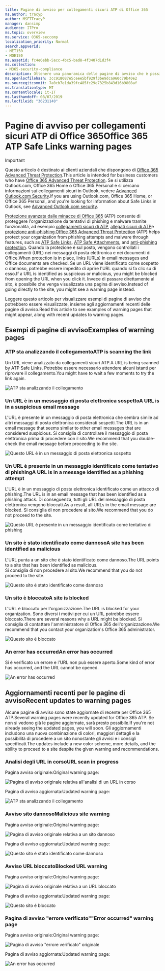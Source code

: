```yaml
---
title: Pagine di avviso per collegamenti sicuri ATP di Office 365
ms.author: tracyp
author: MSFTTracyP
manager: dansimp
audience: ITPro
ms.topic: overview
ms.service: O365-seccomp
localization_priority: Normal
search.appverid:
- MET150
- MOE150
ms.assetid: fc4e6ebb-5acc-4bc5-bad8-4f3407d1d3f4
ms.collection:
- M365-security-compliance
description: Ottenere una panoramica delle pagine di avviso che è possibile visualizzare quando Office 365 Advanced Threat Protection è al lavoro.
ms.openlocfilehash: 3cc918087e5ceee5bf929f3be9dca960c79b40e2
ms.sourcegitcommit: 7a0cb7e1da39fc485fc29e7325b843d16b9808af
ms.translationtype: MT
ms.contentlocale: it-IT
ms.lasthandoff: 08/07/2019
ms.locfileid: "36231140"
---
```

# <a name="office-365-atp-safe-links-warning-pages"></a><span data-ttu-id="a36d2-103">Pagine di avviso per collegamenti sicuri ATP di Office 365</span><span class="sxs-lookup"><span data-stu-id="a36d2-103">Office 365 ATP Safe Links warning pages</span></span>

> [!IMPORTANT]
> <span data-ttu-id="a36d2-104">Questo articolo è destinato ai clienti aziendali che dispongono di [Office 365 Advanced Threat Protection](office-365-atp.md).</span><span class="sxs-lookup"><span data-stu-id="a36d2-104">This article is intended for business customers who have [Office 365 Advanced Threat Protection](office-365-atp.md).</span></span> <span data-ttu-id="a36d2-105">Se si utilizza Outlook.com, Office 365 Home o Office 365 Personal e si cercano informazioni sui collegamenti sicuri in Outlook, vedere [Advanced Outlook.com Security](https://support.office.com/article/advanced-outlook-com-security-for-office-365-subscribers-882d2243-eab9-4545-a58a-b36fee4a46e2).</span><span class="sxs-lookup"><span data-stu-id="a36d2-105">If you are using Outlook.com, Office 365 Home, or Office 365 Personal, and you're looking for information about Safe Links in Outlook, see [Advanced Outlook.com security](https://support.office.com/article/advanced-outlook-com-security-for-office-365-subscribers-882d2243-eab9-4545-a58a-b36fee4a46e2).</span></span>

<span data-ttu-id="a36d2-106">[Protezione avanzata dalle minacce di Office 365](office-365-atp.md) (ATP) consente di proteggere l'organizzazione da tentativi di phishing e malware tramite funzionalità, ad esempio [collegamenti sicuri di ATP](atp-safe-links.md), [allegati sicuri di ATP](atp-safe-attachments.md)e [protezione anti-phishing](anti-phishing-protection.md).</span><span class="sxs-lookup"><span data-stu-id="a36d2-106">[Office 365 Advanced Threat Protection](office-365-atp.md) (ATP) helps protect your organization from phishing attempts and malware through features, such as [ATP Safe Links](atp-safe-links.md), [ATP Safe Attachments](atp-safe-attachments.md), and [anti-phishing protection](anti-phishing-protection.md).</span></span> <span data-ttu-id="a36d2-107">Quando la protezione è sul posto, vengono controllati i collegamenti (URL) nei messaggi di posta elettronica e nei documenti di Office.</span><span class="sxs-lookup"><span data-stu-id="a36d2-107">When protection is in place, links (URLs) in email messages and Office documents are checked.</span></span> <span data-ttu-id="a36d2-108">Se un URL viene identificato come sospetto o dannoso, potrebbe essere impedito di aprire l'URL quando si fa clic su di esso.</span><span class="sxs-lookup"><span data-stu-id="a36d2-108">If a URL is identified as suspicious or malicious, you might be blocked from opening the URL when you click it.</span></span> <span data-ttu-id="a36d2-109">Invece di passare direttamente al sito, è possibile che venga visualizzata una pagina di avviso.</span><span class="sxs-lookup"><span data-stu-id="a36d2-109">Instead of going directly to the site, you might see a warning page instead.</span></span> 
  
<span data-ttu-id="a36d2-110">Leggere questo articolo per visualizzare esempi di pagine di avviso che potrebbero essere visualizzate, insieme agli aggiornamenti recenti delle pagine di avviso.</span><span class="sxs-lookup"><span data-stu-id="a36d2-110">Read this article to see examples of warning pages that might appear, along with recent updates to warning pages.</span></span>
  
## <a name="examples-of-warning-pages"></a><span data-ttu-id="a36d2-111">Esempi di pagine di avviso</span><span class="sxs-lookup"><span data-stu-id="a36d2-111">Examples of warning pages</span></span>

### <a name="atp-is-scanning-the-link"></a><span data-ttu-id="a36d2-112">ATP sta analizzando il collegamento</span><span class="sxs-lookup"><span data-stu-id="a36d2-112">ATP is scanning the link</span></span>

<span data-ttu-id="a36d2-113">Un URL viene analizzato da collegamenti sicuri ATP.</span><span class="sxs-lookup"><span data-stu-id="a36d2-113">A URL is being scanned by ATP Safe Links.</span></span> <span data-ttu-id="a36d2-114">Potrebbe essere necessario attendere alcuni istanti per riprovare il collegamento.</span><span class="sxs-lookup"><span data-stu-id="a36d2-114">You might have to wait a few moments to try the link again.</span></span>

![ATP sta analizzando il collegamento](media/ee8dd5ed-6b91-4248-b054-12b719e8d0ed.png)

### <a name="a-url-is-in-a-suspicious-email-message"></a><span data-ttu-id="a36d2-116">Un URL è in un messaggio di posta elettronica sospetto</span><span class="sxs-lookup"><span data-stu-id="a36d2-116">A URL is in a suspicious email message</span></span>

<span data-ttu-id="a36d2-117">L'URL è presente in un messaggio di posta elettronica che sembra simile ad altri messaggi di posta elettronica considerati sospetti.</span><span class="sxs-lookup"><span data-stu-id="a36d2-117">The URL is in an email message that seems similar to other email messages that are considered suspicious.</span></span> <span data-ttu-id="a36d2-118">Si consiglia di controllare il messaggio di posta elettronica prima di procedere con il sito.</span><span class="sxs-lookup"><span data-stu-id="a36d2-118">We recommend that you double-check the email message before proceeding to the site.</span></span>

![Questo URL è in un messaggio di posta elettronica sospetto](media/33f57923-23e3-4b0f-838b-6ad589ba897b.png)

### <a name="a-url-is-in-a-message-identified-as-a-phishing-attempt"></a><span data-ttu-id="a36d2-120">Un URL è presente in un messaggio identificato come tentativo di phishing</span><span class="sxs-lookup"><span data-stu-id="a36d2-120">A URL is in a message identified as a phishing attempt</span></span>

<span data-ttu-id="a36d2-121">L'URL è in un messaggio di posta elettronica identificato come un attacco di phishing.</span><span class="sxs-lookup"><span data-stu-id="a36d2-121">The URL is in an email message that has been identified as a phishing attack.</span></span> <span data-ttu-id="a36d2-122">Di conseguenza, tutti gli URL del messaggio di posta elettronica vengono bloccati.</span><span class="sxs-lookup"><span data-stu-id="a36d2-122">As a result, all URLs in the email message are blocked.</span></span> <span data-ttu-id="a36d2-123">Si consiglia di non procedere al sito.</span><span class="sxs-lookup"><span data-stu-id="a36d2-123">We recommend that you do not proceed to the site.</span></span>

![Questo URL è presente in un messaggio identificato come tentativo di phishing](media/6e544a28-0604-4821-aba6-d5a57bb917e5.png)

### <a name="a-site-has-been-identified-as-malicious"></a><span data-ttu-id="a36d2-125">Un sito è stato identificato come dannoso</span><span class="sxs-lookup"><span data-stu-id="a36d2-125">A site has been identified as malicious</span></span>

<span data-ttu-id="a36d2-126">L'URL punta a un sito che è stato identificato come dannoso.</span><span class="sxs-lookup"><span data-stu-id="a36d2-126">The URL points to a site that has been identified as malicious.</span></span>  <br/> <span data-ttu-id="a36d2-127">Si consiglia di non procedere al sito.</span><span class="sxs-lookup"><span data-stu-id="a36d2-127">We recommend that you do not proceed to the site.</span></span>

![Questo sito è stato identificato come dannoso](media/058883c8-23f0-4672-9c1c-66b084796177.png)

### <a name="a-site-is-blocked"></a><span data-ttu-id="a36d2-129">Un sito è bloccato</span><span class="sxs-lookup"><span data-stu-id="a36d2-129">A site is blocked</span></span>

<span data-ttu-id="a36d2-130">L'URL è bloccato per l'organizzazione.</span><span class="sxs-lookup"><span data-stu-id="a36d2-130">The URL is blocked for your organization.</span></span> <span data-ttu-id="a36d2-131">Sono diversi i motivi per cui un URL potrebbe essere bloccato.</span><span class="sxs-lookup"><span data-stu-id="a36d2-131">There are several reasons why a URL might be blocked.</span></span> <span data-ttu-id="a36d2-132">Si consiglia di contattare l'amministratore di Office 365 dell'organizzazione.</span><span class="sxs-lookup"><span data-stu-id="a36d2-132">We recommend that you contact your organization's Office 365 administrator.</span></span>

![Questo sito è bloccato](media/6b4bda2d-a1e6-419e-8b10-588e83c3af3f.png)

### <a name="an-error-has-occurred"></a><span data-ttu-id="a36d2-134">An error has occurred</span><span class="sxs-lookup"><span data-stu-id="a36d2-134">An error has occurred</span></span>

<span data-ttu-id="a36d2-135">Si è verificato un errore e l'URL non può essere aperto.</span><span class="sxs-lookup"><span data-stu-id="a36d2-135">Some kind of error has occurred, and the URL cannot be opened.</span></span>

![An error has occurred](media/2f7465a4-1cf4-4c1c-b7d4-3c07e4b795b4.png)

## <a name="recent-updates-to-warning-pages"></a><span data-ttu-id="a36d2-137">Aggiornamenti recenti per le pagine di avviso</span><span class="sxs-lookup"><span data-stu-id="a36d2-137">Recent updates to warning pages</span></span>

<span data-ttu-id="a36d2-138">Alcune pagine di avviso sono state aggiornate di recente per Office 365 ATP.</span><span class="sxs-lookup"><span data-stu-id="a36d2-138">Several warning pages were recently updated for Office 365 ATP.</span></span> <span data-ttu-id="a36d2-139">Se non si vedono già le pagine aggiornate, sarà presto possibile.</span><span class="sxs-lookup"><span data-stu-id="a36d2-139">If you're not already seeing the updated pages, you will soon.</span></span> <span data-ttu-id="a36d2-140">Gli aggiornamenti includono una nuova combinazione di colori, maggiori dettagli e la possibilità di procedere a un sito nonostante gli avvisi e i consigli specificati.</span><span class="sxs-lookup"><span data-stu-id="a36d2-140">The updates include a new color scheme, more details, and the ability to proceed to a site despite the given warning and recommendations.</span></span>

### <a name="url-scan-in-progress"></a><span data-ttu-id="a36d2-141">Analisi degli URL in corso</span><span class="sxs-lookup"><span data-stu-id="a36d2-141">URL scan in progress</span></span>

<span data-ttu-id="a36d2-142">Pagina avviso originale:</span><span class="sxs-lookup"><span data-stu-id="a36d2-142">Original warning page:</span></span>

![Pagina di avviso originale relativa all'analisi di un URL in corso](media/04368763-763f-43d6-94a4-a48291d36893.png)

<span data-ttu-id="a36d2-144">Pagina di avviso aggiornata:</span><span class="sxs-lookup"><span data-stu-id="a36d2-144">Updated warning page:</span></span>

![ATP sta analizzando il collegamento](media/ee8dd5ed-6b91-4248-b054-12b719e8d0ed.png)

### <a name="malicious-site-warning"></a><span data-ttu-id="a36d2-146">Avviso sito dannoso</span><span class="sxs-lookup"><span data-stu-id="a36d2-146">Malicious site warning</span></span>

<span data-ttu-id="a36d2-147">Pagina avviso originale:</span><span class="sxs-lookup"><span data-stu-id="a36d2-147">Original warning page:</span></span>

![Pagina di avviso originale relativa a un sito dannoso](media/b9efda09-6dd8-46ef-82cb-56e4d538b8f5.png)

<span data-ttu-id="a36d2-149">Pagina di avviso aggiornata:</span><span class="sxs-lookup"><span data-stu-id="a36d2-149">Updated warning page:</span></span>

![Questo sito è stato identificato come dannoso](media/058883c8-23f0-4672-9c1c-66b084796177.png)

### <a name="blocked-url-warning"></a><span data-ttu-id="a36d2-151">Avviso URL bloccato</span><span class="sxs-lookup"><span data-stu-id="a36d2-151">Blocked URL warning</span></span>

<span data-ttu-id="a36d2-152">Pagina avviso originale:</span><span class="sxs-lookup"><span data-stu-id="a36d2-152">Original warning page:</span></span>

![Pagina di avviso originale relativa a un URL bloccato](media/3d6ba028-30bf-45fc-958e-d3aad3defc83.png)

<span data-ttu-id="a36d2-154">Pagina di avviso aggiornata:</span><span class="sxs-lookup"><span data-stu-id="a36d2-154">Updated warning page:</span></span>

![Questo sito è bloccato](media/6b4bda2d-a1e6-419e-8b10-588e83c3af3f.png)

### <a name="error-occurred-warning-page"></a><span data-ttu-id="a36d2-156">Pagina di avviso "errore verificato"</span><span class="sxs-lookup"><span data-stu-id="a36d2-156">"Error occurred" warning page</span></span>

<span data-ttu-id="a36d2-157">Pagina avviso originale:</span><span class="sxs-lookup"><span data-stu-id="a36d2-157">Original warning page:</span></span>

![Pagina di avviso "errore verificato" originale](media/9aaa4383-2f23-48be-bdaa-8efbcb2acc70.png)

<span data-ttu-id="a36d2-159">Pagina di avviso aggiornata:</span><span class="sxs-lookup"><span data-stu-id="a36d2-159">Updated warning page:</span></span>

![An error has occurred](media/2f7465a4-1cf4-4c1c-b7d4-3c07e4b795b4.png)
   
